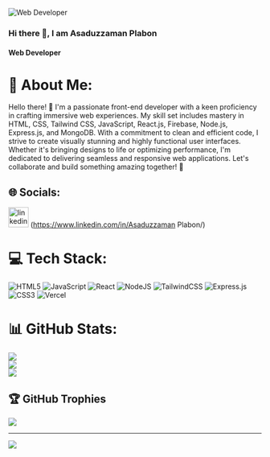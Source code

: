 
![Web Developer](https://i.ibb.co/7Rr93g5/800f7f63-8752-4003-92e9-aff4596705ff.jpg)
### Hi there 👋, I am Asaduzzaman Plabon
#### Web Developer
# 💫 About Me:
Hello there! 👋 I'm a passionate front-end developer with a keen proficiency in crafting immersive web experiences. My skill set includes mastery in HTML, CSS, Tailwind CSS, JavaScript, React.js, Firebase, Node.js, Express.js, and MongoDB. With a commitment to clean and efficient code, I strive to create visually stunning and highly functional user interfaces. Whether it's bringing designs to life or optimizing performance, I'm dedicated to delivering seamless and responsive web applications. Let's collaborate and build something amazing together! 🚀


## 🌐 Socials:
<img src='https://cdn.jsdelivr.net/npm/simple-icons@3.0.1/icons/linkedin.svg' alt='linkedin' height='40'>  (https://www.linkedin.com/in/Asaduzzaman Plabon/)  

# 💻 Tech Stack:
![HTML5](https://img.shields.io/badge/html5-%23E34F26.svg?style=for-the-badge&logo=html5&logoColor=white) ![JavaScript](https://img.shields.io/badge/javascript-%23323330.svg?style=for-the-badge&logo=javascript&logoColor=%23F7DF1E) ![React](https://img.shields.io/badge/react-%2320232a.svg?style=for-the-badge&logo=react&logoColor=%2361DAFB) ![NodeJS](https://img.shields.io/badge/node.js-6DA55F?style=for-the-badge&logo=node.js&logoColor=white) ![TailwindCSS](https://img.shields.io/badge/tailwindcss-%2338B2AC.svg?style=for-the-badge&logo=tailwind-css&logoColor=white) ![Express.js](https://img.shields.io/badge/express.js-%23404d59.svg?style=for-the-badge&logo=express&logoColor=%2361DAFB) ![CSS3](https://img.shields.io/badge/css3-%231572B6.svg?style=for-the-badge&logo=css3&logoColor=white) ![Vercel](https://img.shields.io/badge/vercel-%23000000.svg?style=for-the-badge&logo=vercel&logoColor=white)
# 📊 GitHub Stats:
![](https://github-readme-stats.vercel.app/api?username=Plabon-dev&theme=tokyonight&hide_border=true&include_all_commits=true&count_private=true)<br/>
![](https://github-readme-streak-stats.herokuapp.com/?user=Plabon-dev&theme=tokyonight&hide_border=true)<br/>
![](https://github-readme-stats.vercel.app/api/top-langs/?username=Plabon-dev&theme=tokyonight&hide_border=true&include_all_commits=true&count_private=true&layout=compact)

## 🏆 GitHub Trophies
![](https://github-profile-trophy.vercel.app/?username=Plabon-dev&theme=radical&no-frame=true&no-bg=false&margin-w=4)

---
[![](https://visitcount.itsvg.in/api?id=Plabon-dev&icon=5&color=6)](https://visitcount.itsvg.in)

<!-- Proudly created with GPRM ( https://gprm.itsvg.in ) -->

